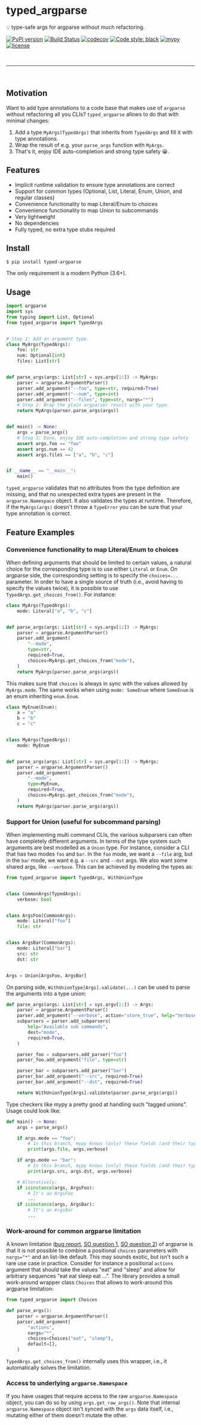 # typed_argparse


💡 type-safe args for argparse without much refactoring.


[![PyPI version](https://badge.fury.io/py/typed-argparse.svg)](https://badge.fury.io/py/typed_argparse)
[![Build Status](https://github.com/bluenote10/typed_argparse/workflows/ci/badge.svg)](https://github.com/bluenote10/typed_argparse/actions?query=workflow%3Aci)
[![codecov](https://codecov.io/gh/bluenote10/typed_argparse/branch/master/graph/badge.svg?token=6I98R2661Z)](https://codecov.io/gh/bluenote10/typed_argparse)
[![Code style: black](https://img.shields.io/badge/code%20style-black-000000.svg)](https://github.com/psf/black)
[![mypy](https://img.shields.io/badge/mypy-strict-blue)](http://mypy-lang.org/)
[![license](https://img.shields.io/github/license/mashape/apistatus.svg)](LICENSE)


<br>

---

<br>

## Motivation

Want to add type annotations to a code base that makes use of `argparse` without refactoring all you CLIs?
`typed_argparse` allows to do that with minimal changes:

1. Add a type `MyArgs(TypedArgs)` that inherits from `TypedArgs` and fill it with type annotations.
2. Wrap the result of e.g. your `parse_args` function with `MyArgs`.
3. That's it, enjoy IDE auto-completion and strong type safety 😀.


## Features

- Implicit runtime validation to ensure type annotations are correct
- Support for common types (Optional, List, Literal, Enum, Union, and regular classes)
- Convenience functionality to map Literal/Enum to choices
- Convenience functionality to map Union to subcommands
- Very lightweight
- No dependencies
- Fully typed, no extra type stubs required


## Install

```console
$ pip install typed-argparse
```

The only requirement is a modern Python (3.6+).


## Usage

```python
import argparse
import sys
from typing import List, Optional
from typed_argparse import TypedArgs


# Step 1: Add an argument type.
class MyArgs(TypedArgs):
    foo: str
    num: Optional[int]
    files: List[str]


def parse_args(args: List[str] = sys.argv[1:]) -> MyArgs:
    parser = argparse.ArgumentParser()
    parser.add_argument("--foo", type=str, required=True)
    parser.add_argument("--num", type=int)
    parser.add_argument("--files", type=str, nargs="*")
    # Step 2: Wrap the plain argparser result with your type.
    return MyArgs(parser.parse_args(args))


def main() -> None:
    args = parse_args()
    # Step 3: Done, enjoy IDE auto-completion and strong type safety
    assert args.foo == "foo"
    assert args.num == 42
    assert args.files == ["a", "b", "c"]


if __name__ == "__main__":
    main()
```


`typed_argparse` validates that no attributes from the type definition are missing, and that
no unexpected extra types are present in the `argparse.Namespace` object. It also validates
the types at runtime. Therefore, if the `MyArgs(args)` doesn't throw a `TypeError` you can
be sure that your type annotation is correct.


## Feature Examples

### Convenience functionality to map Literal/Enum to choices

When defining arguments that should be limited to certain values, a natural choice for the corresponding type is to use either `Literal` or `Enum`.
On argparse side, the corresponding setting is to specify the `choices=...` parameter.
In order to have a single source of truth (i.e., avoid having to specify the values twice), it is possible to use `TypedArgs.get_choices_from()`.
For instance:

```python
class MyArgs(TypedArgs):
    mode: Literal["a", "b", "c"]


def parse_args(args: List[str] = sys.argv[1:]) -> MyArgs:
    parser = argparse.ArgumentParser()
    parser.add_argument(
        "--mode",
        type=str,
        required=True,
        choices=MyArgs.get_choices_from("mode"),
    )
    return MyArgs(parser.parse_args(args))
```

This makes sure that `choices` is always in sync with the values allowed by `MyArgs.mode`.
The same works when using `mode: SomeEnum` where `SomeEnum` is an enum inheriting `enum.Enum`.


```python
class MyEnum(Enum):
    a = "a"
    b = "b"
    c = "c"


class MyArgs(TypedArgs):
    mode: MyEnum


def parse_args(args: List[str] = sys.argv[1:]) -> MyArgs:
    parser = argparse.ArgumentParser()
    parser.add_argument(
        "--mode",
        type=MyEnum,
        required=True,
        choices=MyArgs.get_choices_from("mode"),
    )
    return MyArgs(parser.parse_args(args))
```


### Support for Union (useful for subcommand parsing)

When implementing multi command CLIs, the various subparsers can often have completely different arguments.
In terms of the type system such arguments are best modelled as a `Union` type.
For instance, consider a CLI that has two modes `foo` and `bar`.
In the `foo` mode, we want a `--file` arg, but in the `bar` mode, we want e.g. a `--src` and `--dst` args.
We also want some shared args, like `--verbose`.
This can be achieved by modeling the types as:

```python
from typed_argparse import TypedArgs, WithUnionType


class CommonArgs(TypedArgs):
    verbose: bool


class ArgsFoo(CommonArgs):
    mode: Literal["foo"]
    file: str


class ArgsBar(CommonArgs):
    mode: Literal["bar"]
    src: str
    dst: str


Args = Union[ArgsFoo, ArgsBar]
```

On parsing side, `WithUnionType[Args].validate(...)` can be used to parse the arguments into a type union:

```python
def parse_args(args: List[str] = sys.argv[1:]) -> Args:
    parser = argparse.ArgumentParser()
    parser.add_argument("--verbose", action="store_true", help="Verbose")
    subparsers = parser.add_subparsers(
        help="Available sub commands",
        dest="mode",
        required=True,
    )

    parser_foo = subparsers.add_parser("foo")
    parser_foo.add_argument("file", type=str)

    parser_bar = subparsers.add_parser("bar")
    parser_bar.add_argument("--src", required=True)
    parser_bar.add_argument("--dst", required=True)

    return WithUnionType[Args].validate(parser.parse_args(args))
```

Type checkers like mypy a pretty good at handling such "tagged unions". Usage could look like:

```python
def main() -> None:
    args = parse_args()

    if args.mode == "foo":
        # In this branch, mypy knows (only) these fields (and their types)
        print(args.file, args.verbose)

    if args.mode == "bar":
        # In this branch, mypy knows (only) these fields (and their types)
        print(args.src, args.dst, args.verbose)

    # Alteratively:
    if isinstance(args, ArgsFoo):
        # It's an ArgsFoo
        ...
    if isinstance(args, ArgsBar):
        # It's an ArgsBar
        ...
```


### Work-around for common argparse limitation

A known limitation ([bug report](https://bugs.python.org/issue9625),
[SO question 1](https://stackoverflow.com/questions/41750896/python-argparse-type-inconsistencies-when-combining-choices-nargs-and-def/41751730#41751730),
[SO question 2](https://stackoverflow.com/questions/57739309/argparse-how-to-allow-empty-list-with-nargs-and-choices))
of argparse is that it is not possible to combine a positional `choices` parameters with `nargs="*"` and an list-like default.
This may sounds exotic, but isn't such a rare use case in practice.
Consider for instance a positional `actions` argument that should take the values "eat" and "sleep" and allow for arbitrary sequences "eat eat sleep eat ...".
The library provides a small work-around wrapper class `Choices` that allows to work-around this argparse limitation:


```python
from typed_argparse import Choices

def parse_args():
    parser = argparse.ArgumentParser()
    parser.add_argument(
        "actions",
        nargs="*",
        choices=Choices("eat", "sleep"),
        default=[],
    )
```

`TypedArgs.get_choices_from()` internally uses this wrapper, i.e., it automatically solves the limitation.


### Access to underlying `argparse.Namespace`

If you have usages that require access to the raw `argparse.Namespace` object, you can do
so by using `args.get_raw_args()`. Note that internal `argparse.Namespace` object isn't
synced with the `args` data itself, i.e., mutating either of them doesn't mutate the other.

